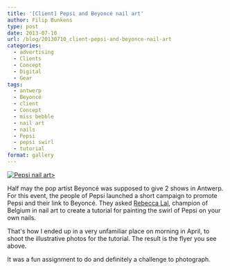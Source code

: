```yaml
---
title: '[Client] Pepsi and Beyoncé nail art'
author: Filip Bunkens
type: post
date: 2013-07-10
url: /blog/20130710_client-pepsi-and-beyonce-nail-art
categories:
  - advertising
  - Clients
  - Concept
  - Digital
  - Gear
tags:
  - antwerp
  - Beyoncé
  - client
  - Concept
  - miss bebble
  - nail art
  - nails
  - Pepsi
  - pepsi swirl
  - tutorial
format: gallery
---
```

[![Pepsi nail art>][1]](/images/blogposts/nailart_pepsi.png)

Half may the pop artist Beyonc&eacute; was supposed to give 2 shows in Antwerp. For this event, the people of Pepsi launched a short campaign to promote Pepsi and their link to Beyonc&eacute;. They asked <a href="http://www.passionfornails.be" title="Passion for nails" rel="contact met">Rebecca Lal</a>, champion of Belgium in nail art to create a tutorial for painting the swirl of Pepsi on your own nails.

That's how I ended up in a very unfamiliar place on morning in April, to shoot the illustrative photos for the tutorial. The result is the flyer you see above.

It was a fun assignment to do and definitely a challenge to photograph.

 [1]: /images/blogposts/nailart_pepsi.png